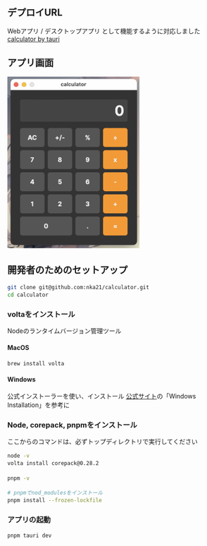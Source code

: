 ## デプロイURL
Webアプリ / デスクトップアプリ として機能するように対応しました  
[calculator by tauri](https://calculator-iota-ebon.vercel.app/)

## アプリ画面
<img src="/.github/assets/screenshot.png" alt="スクリーンショット" width="300">

## 開発者のためのセットアップ
```sh
git clone git@github.com:nka21/calculator.git
cd calculator
```

### voltaをインストール
Nodeのランタイムバージョン管理ツール
#### MacOS
```sh
brew install volta
```
#### Windows
公式インストーラーを使い、インストール
[公式サイト](https://docs.volta.sh/guide/getting-started)の「Windows Installation」を参考に
### Node, corepack, pnpmをインストール
ここからのコマンドは、必ずトップディレクトリで実行してください
```sh
node -v
volta install corepack@0.28.2

pnpm -v

# pnpmでnod_modulesをインストール
pnpm install --frozen-lockfile
```
### アプリの起動
```sh
pnpm tauri dev
```